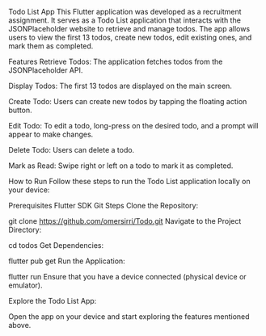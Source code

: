 Todo List App
This Flutter application was developed as a recruitment assignment. It serves as a Todo List application that interacts with the JSONPlaceholder website to retrieve and manage todos. The app allows users to view the first 13 todos, create new todos, edit existing ones, and mark them as completed.

Features
Retrieve Todos: The application fetches todos from the JSONPlaceholder API.

Display Todos: The first 13 todos are displayed on the main screen.

Create Todo: Users can create new todos by tapping the floating action button.

Edit Todo: To edit a todo, long-press on the desired todo, and a prompt will appear to make changes.

Delete Todo: Users can delete a todo.

Mark as Read: Swipe right or left on a todo to mark it as completed.

How to Run
Follow these steps to run the Todo List application locally on your device:

Prerequisites
Flutter SDK
Git
Steps
Clone the Repository:

git clone https://github.com/omersirri/Todo.git
Navigate to the Project Directory:

cd todos
Get Dependencies:

flutter pub get
Run the Application:

flutter run
Ensure that you have a device connected (physical device or emulator).

Explore the Todo List App:

Open the app on your device and start exploring the features mentioned above.

